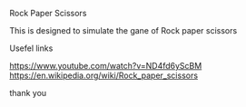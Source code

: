 Rock Paper Scissors 

This is designed to simulate the gane of Rock paper scissors

Usefel links

https://www.youtube.com/watch?v=ND4fd6yScBM
https://en.wikipedia.org/wiki/Rock_paper_scissors

thank you
